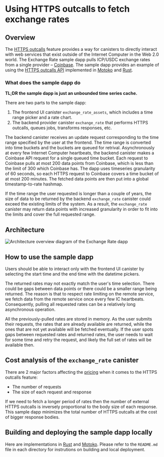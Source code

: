 # Using HTTPS outcalls to fetch exchange rates

## Overview

The [HTTPS outcalls](/https-outcalls) feature provides a way for canisters to directly interact with web services that exist outside of the Internet Computer in the Web 2.0 world. The Exchange Rate sample dapp pulls ICP/USDC exchange rates from a single provider – [Coinbase](https://docs.cloud.coinbase.com/exchange/reference/exchangerestapi_getproductcandles). The sample dapp provides an example of using the [HTTPS outcalls API](/docs/current/references/ic-interface-spec#ic-http_request) implemented in [Motoko](https://github.com/dfinity/examples/tree/master/motoko/exchange_rate)
 and [Rust](https://github.com/dfinity/examples/tree/master/rust/exchange_rate).

### What does the sample dapp do

**TL;DR the sample dapp is just an unbounded time series cache.**

There are two parts to the sample dapp:
1. The frontend UI canister `exchange_rate_assets`, which includes a time range picker and a rate chart.
2. The backend provider canister `exchange_rate` that performs HTTPS outcalls, queues jobs, transforms responses, etc.

The backend canister receives an update request corresponding to the time range specified by the user at the frontend. The time range
is converted into time buckets and the buckets are queued for retrival. Asynchronously at every few Internet Computer heartbeats,
the backend canister makes a Coinbase API request for a single queued time bucket. Each request to Coinbase pulls at most 200 data points from Coinbase, which is less than the limit of 300 which Coinbase has. The dapp uses timeseries granularity of 60 seconds, so each HTTPS request to
Coinbase covers a time bucket of at most 200 minutes. The fetched data points are then put into a global timestamp-to-rate hashmap.

If the time range the user requested is longer than a couple of years, the size of data to be returned by the backend `exchange_rate`
canister could exceed the existing limits of the system. As a result, the `exchange_rate` canister may return data points with increased granularity in order to fit into the limits and
cover the full requested range.

## Architecture
![Architecture overview diagram of the Exchange Rate dapp](_attachments/exchange_rate_arch.png)

## How to use the sample dapp

Users should be able to interact only with the frontend UI canister by selecting the start time 
and the end time with the datetime pickers.

The returned rates may not exactly match the user's time selection. There could be gaps between
data points or there could be a smaller range being returned. The reason is that to respect rate limiting
on the remote service, we fetch data from the remote service once every few IC heartbeats.
Consequently, pulling all requested rates can be a relatively long asynchronous operation. 

All the previously-pulled rates are stored in memory. As the user submits their requests, the rates that are
already available are returned, while the ones that are not yet available will be fetched eventually.
If the user spots gaps between requested rates and returned rates, the user needs to wait for some time and
retry the request, and likely the full set of rates will be available then.

## Cost analysis of the `exchange_rate` canister

There are 2 major factors affecting the [pricing](/docs/current/developer-docs/integrations/http_requests/http_requests-how-it-works#pricing) when it comes to the HTTPS outcalls feature:

* The number of requests 
* The size of each request and response

If we need to fetch a longer period of rates then the number of external HTTPS outcalls is inversely proportional to the body size of each response.
This sample dapp minimizes the total number of HTTPS outcalls at the cost of bigger response bodies. 

## Building and deploying the sample dapp locally
Here are implementations in [Rust](https://github.com/dfinity/examples/tree/master/rust/exchange_rate) and [Motoko](https://github.com/dfinity/examples/tree/master/motoko/exchange_rate). Please refer to the `README.md` file in each
directory for instrutions on building and local deployment.

